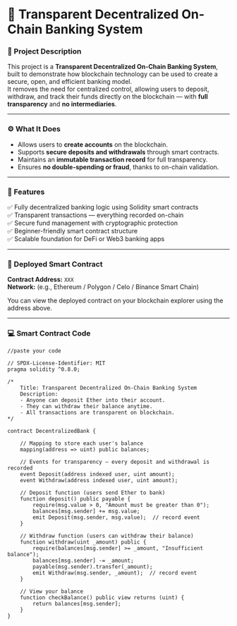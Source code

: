 
# 💠 Transparent Decentralized On-Chain Banking System

### 🧾 Project Description  
This project is a **Transparent Decentralized On-Chain Banking System**, built to demonstrate how blockchain technology can be used to create a secure, open, and efficient banking model.  
It removes the need for centralized control, allowing users to deposit, withdraw, and track their funds directly on the blockchain — with **full transparency** and **no intermediaries**.

---

### ⚙️ What It Does  
- Allows users to **create accounts** on the blockchain.  
- Supports **secure deposits and withdrawals** through smart contracts.  
- Maintains an **immutable transaction record** for full transparency.  
- Ensures **no double-spending or fraud**, thanks to on-chain validation.  

---

### 🌟 Features  
✅ Fully decentralized banking logic using Solidity smart contracts  
✅ Transparent transactions — everything recorded on-chain  
✅ Secure fund management with cryptographic protection  
✅ Beginner-friendly smart contract structure  
✅ Scalable foundation for DeFi or Web3 banking apps  

---

### 🔗 Deployed Smart Contract  
**Contract Address:** `XXX`  
**Network:** (e.g., Ethereum / Polygon / Celo / Binance Smart Chain)  

You can view the deployed contract on your blockchain explorer using the address above.

---

### 💻 Smart Contract Code  
```solidity
//paste your code

// SPDX-License-Identifier: MIT
pragma solidity ^0.8.0;

/*
    Title: Transparent Decentralized On-Chain Banking System
    Description:
    - Anyone can deposit Ether into their account.
    - They can withdraw their balance anytime.
    - All transactions are transparent on blockchain.
*/

contract DecentralizedBank {

    // Mapping to store each user's balance
    mapping(address => uint) public balances;

    // Events for transparency — every deposit and withdrawal is recorded
    event Deposit(address indexed user, uint amount);
    event Withdraw(address indexed user, uint amount);

    // Deposit function (users send Ether to bank)
    function deposit() public payable {
        require(msg.value > 0, "Amount must be greater than 0");
        balances[msg.sender] += msg.value;
        emit Deposit(msg.sender, msg.value);  // record event
    }

    // Withdraw function (users can withdraw their balance)
    function withdraw(uint _amount) public {
        require(balances[msg.sender] >= _amount, "Insufficient balance");
        balances[msg.sender] -= _amount;
        payable(msg.sender).transfer(_amount);
        emit Withdraw(msg.sender, _amount);  // record event
    }

    // View your balance
    function checkBalance() public view returns (uint) {
        return balances[msg.sender];
    }
}